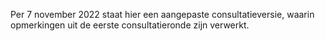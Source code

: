 Per 7 november 2022 staat hier een aangepaste consultatieversie, waarin opmerkingen uit de eerste consultatieronde zijn verwerkt.
